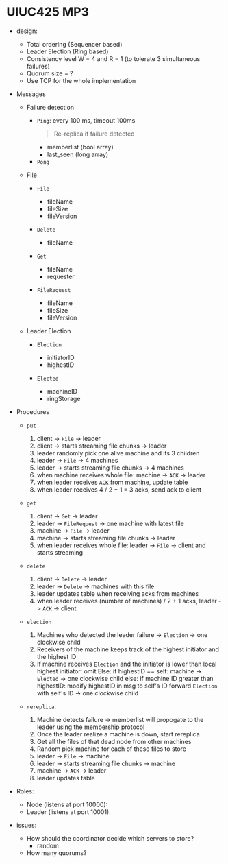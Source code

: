# UIUC425 MP3
- design:
    - Total ordering (Sequencer based)
    - Leader Election (Ring based)
    - Consistency level W = 4 and R = 1 (to tolerate 3 simultaneous failures)
    - Quorum size = ? 
    - Use TCP for the whole implementation

- Messages
    - Failure detection
        - `Ping`: every 100 ms, timeout 100ms
            > Re-replica if failure detected    
            - memberlist (bool array)
            - last_seen (long array)
        - `Pong`

    - File
        - `File`
            - fileName
            - fileSize
            - fileVersion

        - `Delete`
            - fileName 

        - `Get`
            - fileName 
            - requester

        - `FileRequest`
            - fileName
            - fileSize
            - fileVersion

    - Leader Election
        - `Election`
            - initiatorID
            - highestID

        - `Elected`
            - machineID
            - ringStorage

- Procedures
    - `put`
        1. client -> `File` -> leader
        2. client -> starts streaming file chunks -> leader
        3. leader randomly pick one alive machine and its 3 children 
        4. leader -> `File` -> 4 machines 
        5. leader -> starts streaming file chunks -> 4 machines
        6. when machine receives whole file: machine -> `ACK` -> leader
        7. when leader receives `ACK` from machine, update table
        8. when leader receives 4 / 2 + 1 = 3 acks, send ack to client

    - `get`
        1. client -> `Get` -> leader
        2. leader -> `FileRequest` -> one machine with latest file
        3. machine -> `File` -> leader
        4. machine -> starts streaming file chunks -> leader
        5. when leader receives whole file: leader -> `File` -> client and starts streaming

    - `delete`
        1. client -> `Delete` -> leader
        2. leader -> `Delete` -> machines with this file
        3. leader updates table when receiving acks from machines
        4. when leader receives (number of machines) / 2 + 1 acks, leader -> `ACK` -> client

    - `election`
        1. Machines who detected the leader failure -> `Election` -> one clockwise child
        2. Receivers of the machine keeps track of the highest initiator and the highest ID
        3. If machine receives `Election` and the initiator is lower than local highest initiator: omit
           Else:
            if highestID == self:
                machine -> `Elected` -> one clockwise child
            else:
                if machine ID greater than highestID: 
                    modify highestID in msg to self's ID
                forward `Election` with self's ID -> one clockwise child

    - `rereplica`:
        1. Machine detects failure -> memberlist will propogate to the leader using the membership protocol
        2. Once the leader realize a machine is down, start rereplica
        3. Get all the files of that dead node from other machines
        4. Random pick machine for each of these files to store
        5. leader -> `File` -> machine
        6. leader -> starts streaming file chunks -> machine
        7. machine -> `ACK` -> leader
        8. leader updates table


- Roles:
    - Node (listens at port 10000):
    - Leader (listens at port 10001):

- issues:
    - How should the coordinator decide which servers to store?
        - random
    - How many quorums?
